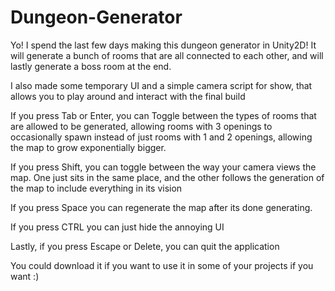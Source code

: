 # Dungeon-Generator
Yo! I spend the last few days making this dungeon generator in Unity2D! It will generate a bunch of rooms that are all connected to each other, and will lastly generate a boss room at the end. 

I also made some temporary UI and a simple camera script for show, that allows you to play around and interact with the final build

If you press Tab or Enter, you can Toggle between the types of rooms that are allowed to be generated, allowing rooms with 3 openings to occasionally
spawn instead of just rooms with 1 and 2 openings, allowing the map to grow exponentially bigger.

If you press Shift, you can toggle between the way your camera views the map. One just sits in the same place, and the other follows the generation of
the map to include everything in its vision

If you press Space you can regenerate the map after its done generating.

If you press CTRL you can just hide the annoying UI

Lastly, if you press Escape or Delete, you can quit the application

You could download it if you want to use it in some of your projects if you want :)
